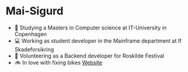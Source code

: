 # Mai-Sigurd
- 📖 Studying a Masters in Computer science at IT-University in Copenhagen
- 💻 Working as student developer in the Mainframe department at If Skadeforsikring
- 🔶 Volunteering as a Backend developer for Roskilde Festival
- 🚲 In love with fixing bikes
[Website](https://mai-sigurd.github.io/)
